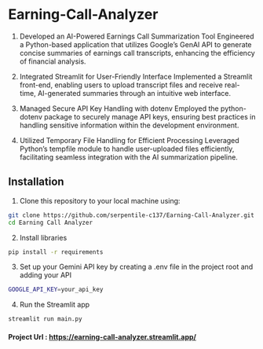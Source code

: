 # Earning-Call-Analyzer

1. Developed an AI-Powered Earnings Call Summarization Tool
Engineered a Python-based application that utilizes Google’s GenAI API to generate concise summaries of earnings call transcripts, enhancing the efficiency of financial analysis.

2. Integrated Streamlit for User-Friendly Interface
Implemented a Streamlit front-end, enabling users to upload transcript files and receive real-time, AI-generated summaries through an intuitive web interface.

3. Managed Secure API Key Handling with dotenv
Employed the python-dotenv package to securely manage API keys, ensuring best practices in handling sensitive information within the development environment.

4. Utilized Temporary File Handling for Efficient Processing
Leveraged Python’s tempfile module to handle user-uploaded files efficiently, facilitating seamless integration with the AI summarization pipeline.


## Installation

1. Clone this repository to your local machine using:
```bash
git clone https://github.com/serpentile-c137/Earning-Call-Analyzer.git
cd Earning Call Analyzer
```

2. Install libraries
```bash
pip install -r requirements
```

3. Set up your Gemini API key by creating a .env file in the project root and adding your API
```bash
GOOGLE_API_KEY=your_api_key
```

4. Run the Streamlit app
```bash
streamlit run main.py
```

#### Project Url : https://earning-call-analyzer.streamlit.app/
